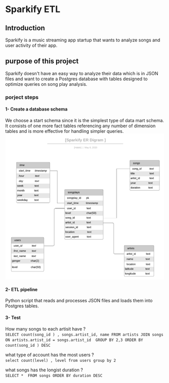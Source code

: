 # Sparkify ETL

## Introduction 
Sparkify is a music streaming app startup that wants to analyze songs and user activity of their app. 


## purpose of this project 
Sparkify doesn't have an easy way to analyze their data which is in JSON files and want to create a Postgres database with tables designed to optimize queries on song play analysis. 

### porject steps

#### 1- Create a database schema  
We choose a start schema since it is the simplest type of data mart schema. It consists of one more fact tables referencing any number of dimension tables and is more effective for handling simpler queries.   
![Sparkify_ER Digram](https://github.com/as234545/Sparkify_ETL/blob/master/Sparkify_ER.png?raw=true)


#### 2- ETL pipeline  
Python script that reads and processes JSON files and loads them into Postgres tables.  

#### 3- Test 
How many songs to each artisit have ?  
`SELECT count(song_id ) , songs.artist_id, name FROM artists JOIN songs ON artists.artist_id = songs.artist_id 
GROUP BY 2,3 ORDER BY count(song_id ) DESC `

what type of account has the most users ?  
`select count(level) , level from users group by 2`

what songs has the longist duration ?  
`SELECT *  FROM songs ORDER BY duration DESC`
